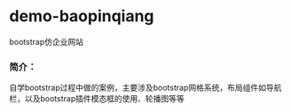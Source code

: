 # demo-baopinqiang
bootstrap仿企业网站
### 简介：
自学bootstrap过程中做的案例，主要涉及bootstrap网格系统，布局组件如导航栏，以及bootstrap插件模态框的使用、轮播图等等
